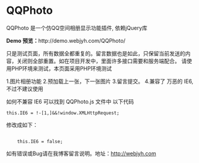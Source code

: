 QQPhoto
=========

<p>QQPhoto 是一个仿QQ空间相册显示功能插件, 依赖jQuery库</p>
<p><strong>Demo 预览：</strong>http://demo.webjyh.com/QQPhoto/</p>

只是测试页面，所有数据全都重复的。留言数据也是如此，只保留当前发送的内容，关闭则全部重置。如在项目开发中，里面许多接口需要和服务端配合。
请使用PHP环境来测试，本页面采用PHP环境测试

1.图片相册功能
2.预加载上一张，下一张图片
3.留言提交。
4.兼容了 万恶的 IE6, 不过不建议使用

如何不兼容 IE6 可以找到 QQPhoto.js 文件中 以下代码<br />
<code>
	this.IE6 = !-[1,]&&!window.XMLHttpRequest;
</code>
<p>修改成如下：</p>
<code>
	this.IE6 = false;
</code>

如有错误或Bug请在我博客留言说明。地址：http://webjyh.com

